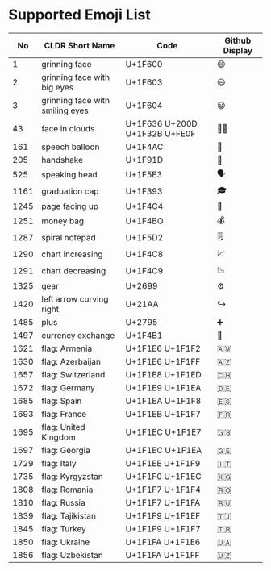 # Supported Emoji List

| No    | CLDR Short Name                 | Code                          | Github Display                |
| ---   | ---                             | ---                           | ---                           |
| 1     | grinning face                   | U+1F600                       | :smile:                       |
| 2     | grinning face with big eyes     | U+1F603                       | :smiley:                      |
| 3     | grinning face with smiling eyes | U+1F604                       | :grinning:                    |
| 43    | face in clouds                  | U+1F636 U+200D U+1F32B U+FE0F | :face_in_clouds:              |
| 161   | speech balloon                  | U+1F4AC                       | :speech_balloon:              |
| 205   | handshake                       | U+1F91D 	                  | :handshake:                   |
| 525   | speaking head                   | U+1F5E3 	                  | :speaking_head:               |
| 1161  | graduation cap                  | U+1F393 	                  | :mortar_board:                |
| 1245  | page facing up                  | U+1F4C4                       | :page_facing_up:              |
| 1251  | money bag                       | U+1F4BO                       | :moneybag:                    |
| 1287  | spiral notepad                  | U+1F5D2                       | :spiral_notepad:              |
| 1290  | chart increasing                | U+1F4C8 	                  | :chart_with_upwards_trend:    |
| 1291  | chart decreasing                | U+1F4C9 	                  | :chart_with_downwards_trend:  |
| 1325  | gear                            | U+2699                        | :gear:                        |
| 1420  | left arrow curving right        | U+21AA                        | :arrow_right_hook:            |
| 1485  | plus                            | U+2795 	                      | :heavy_plus_sign:             |
| 1497  | currency exchange               | U+1F4B1                       | :currency_exchange:           |
| 1621  | flag: Armenia                   | U+1F1E6 U+1F1F2 	          | :armenia:                     |
| 1630  | flag: Azerbaijan                | U+1F1E6 U+1F1FF               | :azerbaijan:                  |
| 1657  | flag: Switzerland               | U+1F1E8 U+1F1ED               | :switzerland:                 |
| 1672  | flag: Germany                   | U+1F1E9 U+1F1EA               | :de:                          |
| 1685  | flag: Spain                     | U+1F1EA U+1F1F8 	          | :es:                          |
| 1693  | flag: France                    | U+1F1EB U+1F1F7 	          | :fr:                          |
| 1695  | flag: United Kingdom            | U+1F1EC U+1F1E7               | :uk:                          |
| 1697  | flag: Georgia                   | U+1F1EC U+1F1EA 	          | :georgia:                     |
| 1729  | flag: Italy                     | U+1F1EE U+1F1F9               | :it:                          |
| 1735  | flag: Kyrgyzstan                | U+1F1F0 U+1F1EC 	          | :kyrgyzstan:                  |
| 1808  | flag: Romania                   | U+1F1F7 U+1F1F4 	          | :romania:                     |
| 1810  | flag: Russia                    | U+1F1F7 U+1F1FA               | :ru:                          |
| 1839  | flag: Tajikistan                | U+1F1F9 U+1F1EF               | :tajikistan:                  |
| 1845  | flag: Turkey                    | U+1F1F9 U+1F1F7 	          | :tr:                          |
| 1850  | flag: Ukraine                   | U+1F1FA U+1F1E6 	          | :ukraine:                     |
| 1856  | flag: Uzbekistan                | U+1F1FA U+1F1FF 	          | :uzbekistan:                  |
